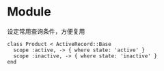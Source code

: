 # Module
设定常用查询条件，方便复用
```
class Product < ActiveRecord::Base
  scope :active, -> { where state: 'active' }
  scope :inactive, -> { where state: 'inactive' }
end
```


